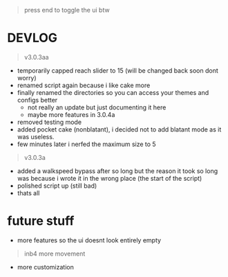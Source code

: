 >press end to toggle the ui btw

# DEVLOG
>v3.0.3aa
* temporarily capped reach slider to 15 (will be changed back soon dont worry)
* renamed script again because i like cake more
* finally renamed the directories so you can access your themes and configs better
	* not really an update but just documenting it here
	* maybe more features in 3.0.4a
* removed testing mode
* added pocket cake (nonblatant), i decided not to add blatant mode as it was useless.
* few minutes later i nerfed the maximum size to 5

>v3.0.3a
* added a walkspeed bypass after so long but the reason it took so long was because i wrote it in the wrong place (the start of the script)
* polished script up (still bad)
* thats all

# future stuff
* more features so the ui doesnt look entirely empty
>inb4 more movement
* more customization



